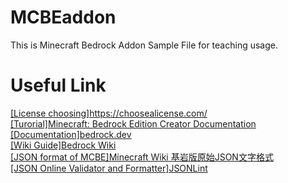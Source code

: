 # MCBEaddon
This is Minecraft Bedrock Addon Sample File for teaching usage.

# Useful Link
<a href="https://choosealicense.com/">[License choosing]https://choosealicense.com/</a><BR>
<a href="https://docs.microsoft.com/zh-tw/minecraft/creator/">[Turorial]Minecraft: Bedrock Edition Creator Documentation</a><BR>
<a href="https://bedrock.dev/">[Documentation]bedrock.dev</a><BR>
<a href="https://wiki.bedrock.dev/">[Wiki Guide]Bedrock Wiki</a><BR>
<a href="https://minecraft.fandom.com/zh/wiki/%E5%9F%BA%E5%B2%A9%E7%89%88%E5%8E%9F%E5%A7%8BJSON%E6%96%87%E6%9C%AC%E6%A0%BC%E5%BC%8F">[JSON format of MCBE]Minecraft Wiki 基岩版原始JSON文字格式</a><BR>
<a href="https://jsonlint.com/">[JSON Online Validator and Formatter]JSONLint</a><BR>
